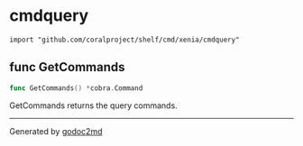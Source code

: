 
# cmdquery
    import "github.com/coralproject/shelf/cmd/xenia/cmdquery"






## func GetCommands
``` go
func GetCommands() *cobra.Command
```
GetCommands returns the query commands.









- - -
Generated by [godoc2md](http://godoc.org/github.com/davecheney/godoc2md)